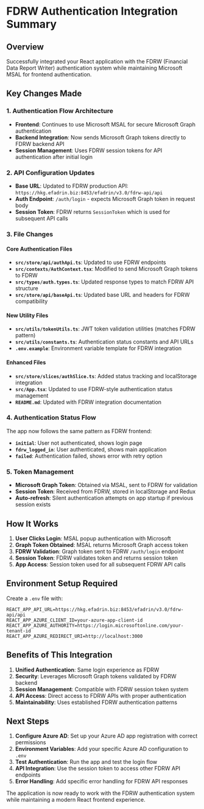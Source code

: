 # FDRW Authentication Integration Summary

## Overview

Successfully integrated your React application with the FDRW (Financial Data Report Writer) authentication system while maintaining Microsoft MSAL for frontend authentication.

## Key Changes Made

### 1. Authentication Flow Architecture

- **Frontend**: Continues to use Microsoft MSAL for secure Microsoft Graph authentication
- **Backend Integration**: Now sends Microsoft Graph tokens directly to FDRW backend API
- **Session Management**: Uses FDRW session tokens for API authentication after initial login

### 2. API Configuration Updates

- **Base URL**: Updated to FDRW production API: `https://hkg.efadrin.biz:8453/efadrin/v3.0/fdrw-api/api`
- **Auth Endpoint**: `/auth/login` - expects Microsoft Graph token in request body
- **Session Token**: FDRW returns `SessionToken` which is used for subsequent API calls

### 3. File Changes

#### Core Authentication Files

- **`src/store/api/authApi.ts`**: Updated to use FDRW endpoints
- **`src/contexts/AuthContext.tsx`**: Modified to send Microsoft Graph tokens to FDRW
- **`src/types/auth.types.ts`**: Updated response types to match FDRW API structure
- **`src/store/api/baseApi.ts`**: Updated base URL and headers for FDRW compatibility

#### New Utility Files

- **`src/utils/tokenUtils.ts`**: JWT token validation utilities (matches FDRW pattern)
- **`src/utils/constants.ts`**: Authentication status constants and API URLs
- **`.env.example`**: Environment variable template for FDRW integration

#### Enhanced Files

- **`src/store/slices/authSlice.ts`**: Added status tracking and localStorage integration
- **`src/App.tsx`**: Updated to use FDRW-style authentication status management
- **`README.md`**: Updated with FDRW integration documentation

### 4. Authentication Status Flow

The app now follows the same pattern as FDRW frontend:

- **`initial`**: User not authenticated, shows login page
- **`fdrw_logged_in`**: User authenticated, shows main application
- **`failed`**: Authentication failed, shows error with retry option

### 5. Token Management

- **Microsoft Graph Token**: Obtained via MSAL, sent to FDRW for validation
- **Session Token**: Received from FDRW, stored in localStorage and Redux
- **Auto-refresh**: Silent authentication attempts on app startup if previous session exists

## How It Works

1. **User Clicks Login**: MSAL popup authentication with Microsoft
2. **Graph Token Obtained**: MSAL returns Microsoft Graph access token
3. **FDRW Validation**: Graph token sent to FDRW `/auth/login` endpoint
4. **Session Token**: FDRW validates token and returns session token
5. **App Access**: Session token used for all subsequent FDRW API calls

## Environment Setup Required

Create a `.env` file with:

```env
REACT_APP_API_URL=https://hkg.efadrin.biz:8453/efadrin/v3.0/fdrw-api/api
REACT_APP_AZURE_CLIENT_ID=your-azure-app-client-id
REACT_APP_AZURE_AUTHORITY=https://login.microsoftonline.com/your-tenant-id
REACT_APP_AZURE_REDIRECT_URI=http://localhost:3000
```

## Benefits of This Integration

1. **Unified Authentication**: Same login experience as FDRW
2. **Security**: Leverages Microsoft Graph tokens validated by FDRW backend
3. **Session Management**: Compatible with FDRW session token system
4. **API Access**: Direct access to FDRW APIs with proper authentication
5. **Maintainability**: Uses established FDRW authentication patterns

## Next Steps

1. **Configure Azure AD**: Set up your Azure AD app registration with correct permissions
2. **Environment Variables**: Add your specific Azure AD configuration to `.env`
3. **Test Authentication**: Run the app and test the login flow
4. **API Integration**: Use the session token to access other FDRW API endpoints
5. **Error Handling**: Add specific error handling for FDRW API responses

The application is now ready to work with the FDRW authentication system while maintaining a modern React frontend experience.
